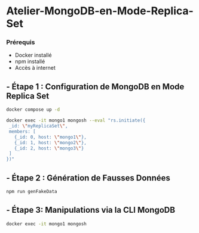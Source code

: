 # Atelier-MongoDB-en-Mode-Replica-Set


### Prérequis

- Docker installé 
- npm installé 
- Accès à internet


## - Étape 1 : Configuration de MongoDB en Mode Replica Set

```bash 
docker compose up -d
```

```bash 
docker exec -it mongo1 mongosh --eval "rs.initiate({
 _id: \"myReplicaSet\",
 members: [
   {_id: 0, host: \"mongo1\"},
   {_id: 1, host: \"mongo2\"},
   {_id: 2, host: \"mongo3\"}
 ]
})"
```


## - Étape 2 : Génération de Fausses Données 

```bash 
npm run genFakeData
```


## - Étape 3: Manipulations via la CLI MongoDB

```bash 
docker exec -it mongo1 mongosh
```

